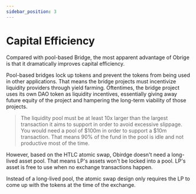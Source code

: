 ```yaml
---
sidebar_position: 3
---
```


# Capital Efficiency

Compared with pool-based Bridge, the most apparent advantage of Obrige is that it dramatically improves capital efficiency.

Pool-based bridges lock up tokens and prevent the tokens from being used in other applications. That means the bridge projects must incentivize liquidity providers through yield farming. Oftentimes, the bridge project uses its own DAO token as liquidity incentives, essentially giving away future equity of the project and hampering the long-term viability of those projects.

> The liquidity pool must be at least 10x larger than the largest transaction it aims to support in order to avoid excessive slippage. You would need a pool of $100m in order to support a $10m transaction. That means 90% of the fund in the pool is idle and not productive most of the time.

However, based on the HTLC atomic swap, Obirdge doesn't need a long-lived asset pool. That means LP's assets won't be locked into a pool. LP's asset is free to use when no exchange transactions happen.

Instead of a long-lived pool, the atomic swap design only requires the LP to come up with the tokens at the time of the exchange.

